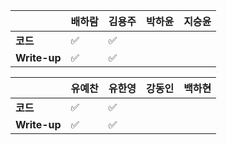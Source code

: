 |              | 배하람             | 김용주             | 박하윤 | 지승윤 |
| ------------ | ------------------ | ------------------ | ------ | ------ |
| **코드**     | :white_check_mark: | :white_check_mark: |        |        |
| **Write-up** | :white_check_mark: | :white_check_mark: |        |        |

|              | 유예찬 | 유한영 | 강동인 | 백하현 |
| ------------ | ------ | ------ | ------ | ------ |
| **코드**     |:white_check_mark:|:white_check_mark:|        |        |
| **Write-up** |:white_check_mark:|:white_check_mark:|        |        |

